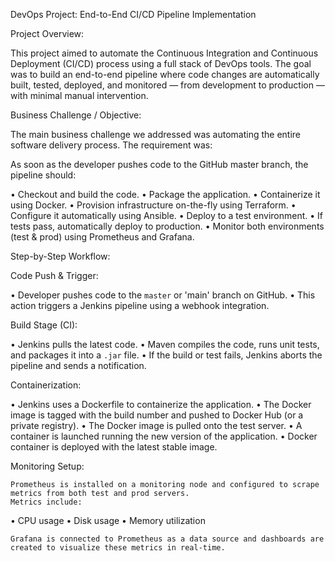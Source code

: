 DevOps Project: End-to-End CI/CD Pipeline Implementation

Project Overview:

This project aimed to automate the Continuous Integration and Continuous Deployment (CI/CD) process using a full stack of DevOps tools. The goal was to build an end-to-end pipeline where code changes are automatically built, tested, deployed, and monitored — from development to production — with minimal manual intervention.

Business Challenge / Objective:

The main business challenge we addressed was automating the entire software delivery process. The requirement was:

 As soon as the developer pushes code to the GitHub master branch, the pipeline should:

•	Checkout and build the code.
•	Package the application.
•	Containerize it using Docker.
•	Provision infrastructure on-the-fly using Terraform.
•	Configure it automatically using Ansible.
•	Deploy to a test environment.
•	If tests pass, automatically deploy to production.
•	Monitor both environments (test & prod) using Prometheus and Grafana.

Step-by-Step Workflow:

Code Push & Trigger:

•	Developer pushes code to the `master` or 'main' branch on GitHub.
•	This action triggers a Jenkins pipeline using a webhook integration.

Build Stage (CI):

•	Jenkins pulls the latest code.
•	Maven compiles the code, runs unit tests, and packages it into a `.jar` file.
•	If the build or test fails, Jenkins aborts the pipeline and sends a notification.

Containerization:

•	Jenkins uses a Dockerfile to containerize the application.
•	The Docker image is tagged with the build number and pushed to Docker Hub (or a private registry).
•	The Docker image is pulled onto the test server.
•	A container is launched running the new version of the application.
•	Docker container is deployed with the latest stable image.

 Monitoring Setup:

    Prometheus is installed on a monitoring node and configured to scrape metrics from both test and prod servers.
    Metrics include:
•	CPU usage
•	Disk usage
•	Memory utilization

    Grafana is connected to Prometheus as a data source and dashboards are created to visualize these metrics in real-time.
